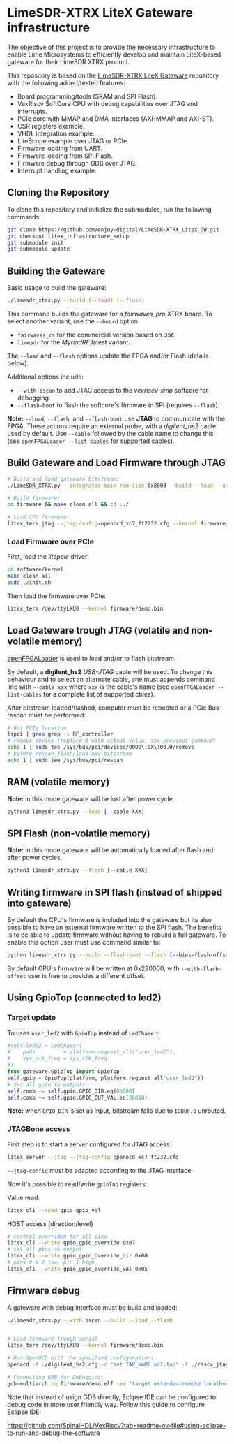 # LimeSDR-XTRX LiteX Gateware infrastructure

The objective of this project is to provide the necessary infrastructure to enable Lime Microsystems
to efficiently develop and maintain LiteX-based gateware for their LimeSDR XTRX product.

This repository is based on the [LimeSDR-XTRX LiteX Gateware](https://github.com/myriadrf/LimeSDR-XTRX_LiteX_GW)
repository with the following added/tested features:
- Board programming/tools (SRAM and SPI Flash).
- VexRiscv SoftCore CPU with debug capabilities over JTAG and interrupts.
- PCIe core with MMAP and DMA interfaces (AXI-MMAP and AXI-ST).
- CSR registers example.
- VHDL integration example.
- LiteScope example over JTAG or PCIe.
- Firmware loading from UART.
- Firmware loading from SPI Flash.
- Firmware debug through GDB over JTAG.
- Interrupt handling example.

## Cloning the Repository

To clone this repository and initialize the submodules, run the following commands:

```bash
git clone https://github.com/enjoy-digital/LimeSDR-XTRX_LiteX_GW.git
git checkout litex_infrastructure_setup
git submodule init 
git submodule update
```

## Building the Gateware

Basic usage to build the gateware:

```bash
./limesdr_xtrx.py --build [--load] [--flash]
```

This command builds the gateware for a *fairwaves_pro* XTRX board. To select another variant, use
the `--board` option:

- `fairwaves_cs` for the commercial version based on *35t*.
- `limesdr` for the *MyriadRF* latest variant.

The `--load` and `--flash` options update the FPGA and/or Flash (details below).

Additional options include:

- `--with-bscan` to add JTAG access to the *vexriscv-smp* softcore for debugging.
- `--flash-boot` to flash the softcore's firmware in SPI (requires `--flash`).

**Note:** `--load`, `--flash`, and `--flash-boot` use **JTAG** to communicate with the FPGA. These
  actions require an external probe, with a *digilent_hs2* cable used by default. Use `--cable`
  followed by the cable name to change this (see `openFPGALoader --list-cables` for supported
  cables).

## Build Gateware and Load Firmware through JTAG

```bash
# Build and load gateware bitstream:
./LimeSDR_XTRX.py --integrated-main-ram-size 0x8000 --build --load --uart-name=jtag_uart --cpu-type=vexriscv_smp --with-rvc --with-privileged-debug --hardware-breakpoints 4

# Build firmware:
cd firmware && make clean all && cd ../

# Load CPU firmware:
litex_term jtag --jtag-config=openocd_xc7_ft2232.cfg --kernel firmware/demo.bin
```
### Load Firmware over PCIe

First, load the *litepcie* driver:

```bash
cd software/kernel
make clean all
sudo ./init.sh
```

Then load the firmware over PCIe:
```bash
litex_term /dev/ttyLXU0 --kernel firmware/demo.bin
```

## Load Gateware trough JTAG (volatile and non-volatile memory)

[openFPGALoader](https://github.com/trabucayre/openFPGALoader) is used to load
and/or to flash bitstream.

By default, a **digilent_hs2** *USB-JTAG* cable will be used. To change this
behaviour and to select an alternate cable, one must appends  command line with
`--cable xxx` where `xxx` is the cable's name (see `openFPGALoader --list-cables`
for a complete list of supported cbles).

After bitstream loaded/flashed, computer must be rebooted or a PCIe Bus rescan
must be performed:
```bash
# Get PCIe location
lspci | grep grep -i RF_controller
# remove device (replace X with actual value, see previous command)
echo 1 | sudo tee /sys/bus/pci/devices/0000\:0X\:00.0/remove
# before rescan flash/load new bitstream
echo 1 | sudo tee /sys/bus/pci/rescan
```

## RAM (volatile memory)

**Note:** in this mode gateware will be lost after power cycle.

```bash
python3 limesdr_xtrx.py --load [--cable XXX]
```

## SPI Flash (non-volatile memory)

**Note:** in this mode gateware will be automatically loaded after flash and after power cycles.

```bash
python3 limesdr_xtrx.py --flash [--cable XXX]
```

## Writing firmware in SPI flash (instead of shipped into gateware)

By default the CPU's firmware is included into the gateware but its also possible to have an
external firmware written to the SPI flash. The benefits is to be able to update firmware without
having to rebuild a full gateware. To enable this option user must use command similar to:
```bash
python limesdr_xtrx.py --build --flash-boot --flash [--bios-flash-offset 0xXXXXX]
```

By default CPU's firmware will be written at 0x220000, with `--with-flash-offset` user is
free to provides a different offset.

## Using GpioTop (connected to led2)

### Target update

To uses `user_led2` with `GpioTop` instead of `LedChaser`:
```python
#self.leds2 = LedChaser(
#    pads         = platform.request_all("user_led2"),
#    sys_clk_freq = sys_clk_freq
#)
from gateware.GpioTop import GpioTop
self.gpio = GpioTop(platform, platform.request_all"user_led2"))
# Set all gpio to outputs
self.comb += self.gpio.GPIO_DIR.eq(0b000)
self.comb += self.gpio.GPIO_OUT_VAL.eq(0b010)
```

**Note:** when `GPIO_DIR` is set as input, bitstream fails due to `IOBUF.O`
unrouted.

### JTAGBone access

First step is to start a server configured for JTAG access:
```bash
litex_server --jtag --jtag-config openocd_xc7_ft232.cfg
```

`--jtag-config` must be adapted according to the JTAG interface

Now it's possible to read/write `gpioTop` registers:

Value read:
```bash
litex_cli --read gpio_gpio_val
```

HOST access (direction/level)
```bash
# control overriden for all pins
litex_cli --write gpio_gpio_override 0x07
# set all pins as output
litex_cli --write gpio_gpio_override_dir 0x00
# pins 0 & 2 low, pin 1 high
litex_cli --write gpio_gpio_override_val 0x05
```

## Firmware debug

A gateware with debug interface must be build and loaded:

```bash
./limesdr_xtrx.py --with bscan --build --load --flash


# Load firmware trough serial
litex_term /dev/ttyLXU0 --kernel firmware/demo.bin

# Run OpenOCD with the specified configurations:
openocd -f ./digilent_hs2.cfg -c "set TAP_NAME xc7.tap" -f ./riscv_jtag_tunneled.tcl

# Connecting GDB for Debugging:
gdb-multiarch -q firmware/demo.elf -ex "target extended-remote localhost:3333"
```

Note that instead of usign GDB directly, Eclipse IDE can be configured to debug code in more user friendly way. Follow this guide to configure Eclipse IDE:

https://github.com/SpinalHDL/VexRiscv?tab=readme-ov-file#using-eclipse-to-run-and-debug-the-software